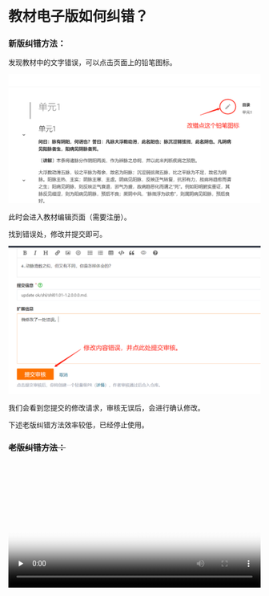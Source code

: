 # 教材电子版如何纠错？

### 新版纠错方法：

发现教材中的文字错误，可以点击页面上的铅笔图标。

![](img/jiucuo.png)

此时会进入教材编辑页面（需要注册）。

找到错误处，修改并提交即可。

![](img/jiucuo2.png)

我们会看到您提交的修改请求，审核无误后，会进行确认修改。



下述老版纠错方法效率较低，已经停止使用。 

### ~~老版纠错方法：~~


<video id="video" controls="" preload="none" width="100%"  poster="https://zuoye.gmzyh.com/media/video/jiucuo.png">
<source id="mp4" src="https://zuoye.gmzyh.com/media/video/jiucuo.mp4" type="video/mp4">
</video>